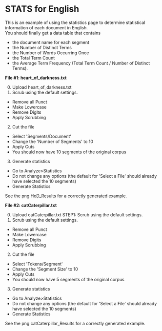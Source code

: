 # STATS for English

This is an example of using the statistics page to determine statistical
information of each document in English.  
You should finally get a data table that contains 
- the document name for each segment
- the Number of Distinct Terms
- the Number of Words Occurring Once
- the Total Term Count
- the Average Term Frequency (Total Term Count / Number of Distinct Terms). 


**File #1: heart_of_darkness.txt**

0. Upload heart_of_darkness.txt
1. Scrub using the default settings.
- Remove all Punct
- Make Lowercase
- Remove Digits
- Apply Scrubbing
2. Cut the file
- Select 'Segments/Document'
- Change the 'Number of Segments' to 10
- Apply Cuts 
- You should now have 10 segments of the original corpus
3. Generate statistics
- Go to Analyze>Statistics
- Do not change any options (the default for 'Select a File' should already have selected the 10 segments)
- Generate Statistics

See the png HoD_Results for a correctly generated example.



**File #2: catCaterpillar.txt**

0. Upload catCaterpillar.txt
STEP1: Scrub using the default settings.
1. Scrub using the default settings.
- Remove all Punct
- Make Lowercase
- Remove Digits
- Apply Scrubbing
2. Cut the file
- Select 'Tokens/Segment'
- Change the 'Segment Size' to 10
- Apply Cuts 
- You should now have 5 segments of the original corpus
3. Generate statistics
- Go to Analyze>Statistics
- Do not change any options (the default for 'Select a File' should already have selected the 10 segments)
- Generate Statistics

See the png catCaterpillar_Results for a correctly generated example.